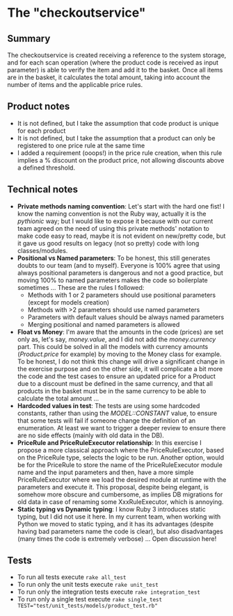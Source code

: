 # The "checkoutservice"

## Summary
The checkoutservice is created receiving a reference to the system storage, and for each scan operation (where the product
code is received as input parameter) is able to verify the item and add it to the basket. Once all items are in the basket, 
it calculates the total amount, taking into account the number of items and the applicable price rules.

## Product notes
- It is not defined, but I take the assumption that code product is unique for each product
- It is not defined, but I take the assumption that a product can only be registered to one price rule at the same time
- I added a requirement (ooops!) in the price rule creation, when this rule implies a % discount on the product price, 
not allowing discounts above a defined threshold.

## Technical notes
- **Private methods naming convention**: Let's start with the hard one fist! I know the naming convention is not the Ruby 
way, actually it is the _pythionic_ way; but I would like to expose it because with our current team agreed on the need 
of using this private methods' notation to make code easy to read, maybe it is not evident on new/pretty code, but it gave 
us good results on legacy (not so pretty) code with long classes/modules.
- **Positional vs Named parameters**: To be honest, this still generates doubts to our team (and to myself). Everyone is 
100% agree that using always positional parameters is dangerous and not a good practice, but moving 100% to named parameters makes 
the code so boilerplate sometimes ... These are the rules I followed:
  - Methods with 1 or 2 parameters should use positional parameters (except for models creation)
  - Methods with >2 parameters should use named parameters
  - Parameters with default values should be always named parameters
  - Merging positional and named parameters is allowed
- **Float vs Money**: I'm aware that the amounts in the code (prices) are set only as, let's say, _money.value_, and I did 
not add the _money.currency_ part. This could be solved in all the models with currency amounts (_Product.price_ for example) 
by moving to the Money class for example. To be honest, I do not think this change will drive a significant change in the 
exercise purpose and on the other side, it will complicate a bit more the code and the test cases to ensure an updated 
price for a Product due to a discount must be defined in the same currency, and that all products in the basket must be in the same currency 
to be able to calculate the total amount ...
- **Hardcoded values in test**: The tests are using some hardcoded constants, rather than using the _MODEL::CONSTANT_ value, 
to ensure that some tests will fail if someone change the definition of an enumeration. At least we want to trigger 
a deeper review to ensure there are no side effects (mainly with old data in the DB).
- **PriceRule and PriceRuleExecutor relationship**: In this exercise I propose a more classical approach where the 
PriceRuleExecutor, based on the PriceRule type, selects the logic to be run. Another option, would be for the PriceRule 
to store the name of the PriceRuleExecutor module name and the input parameters and then, have a more simple PriceRuleExecutor 
where we load the desired module at runtime with the parameters and execute it. This proposal, despite being elegant, is 
somehow more obscure and cumbersome, as implies DB migrations for old data in case of renaming some XxxRuleExecutor, 
which is annoying.
- **Static typing vs Dynamic typing**: I know Ruby 3 introduces static typing, but I did not use it here. In my current 
team, when working with Python we moved to static typing, and it has its advantages (despite having bad parameters name 
the code is clear), but also disadvantages (many times the code is extremely verbose) ... Open discussion here!

## Tests
- To run all tests execute ``rake all_test``
- To run only the unit tests execute ``rake unit_test``
- To run only the integration tests execute ``rake integration_test``
- To run only a single test execute ``rake single_test TEST="test/unit_tests/models/product_test.rb"``
